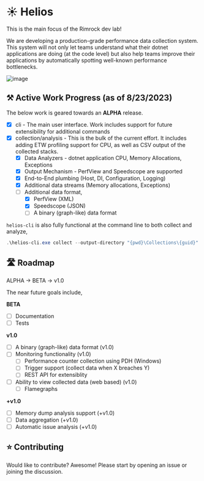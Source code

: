 # ☀️ Helios

This is the main focus of the Rimrock dev lab!

We are developing a production-grade performance data collection system.  
This system will not only let teams understand what their dotnet applications are doing (at the code level) but also help teams improve their applications by automatically spotting well-known performance bottlenecks.

![image](https://github.com/rimrock-labs/helios-cli/assets/1128553/9bde6a71-5211-415e-bc19-2d1d875aab8a)

## ⚒️ Active Work Progress (as of 8/23/2023)

The below work is geared towards an **ALPHA** release.

- [x] cli - The main user interface. Work includes support for future extensibility for additional commands
- [x] collection/analysis - This is the bulk of the current effort. It includes adding ETW profiling support for CPU, as well as CSV output of the collected stacks.
  - [x] Data Analyzers - dotnet application CPU, Memory Allocations, Exceptions
  - [x] Output Mechanism - PerfView and Speedscope are supported
  - [x] End-to-End plumbing (Host, DI, Configuration, Logging)
  - [x] Additional data streams (Memory allocations, Exceptions)
  - [ ] Additional data format,
    - [x] PerfView (XML)
    - [x] Speedscope (JSON)
    - [ ] A binary (graph-like) data format

`helios-cli` is also fully functional at the command line to both collect and analyze,

```PowerShell
.\helios-cli.exe collect --output-directory "{pwd}\Collections\{guid}" --duration "00:00:10" --symbol-store-cache "D:\symbols" --output-format "speedscope" --data-analyzer "CPU" --verbose
```

## 🛣️ Roadmap

ALPHA -> BETA -> v1.0

The near future goals include,

**BETA**
- [ ] Documentation
- [ ] Tests

**v1.0**
- [ ] A binary (graph-like) data format (v1.0)
- [ ] Monitoring functionality (v1.0)
  - [ ] Performance counter collection using PDH (Windows)
  - [ ] Trigger support (collect data when X breaches Y)
  - [ ] REST API for extensiblity
- [ ] Ability to view collected data (web based) (v1.0)
  - [ ] Flamegraphs

**+v1.0**
- [ ] Memory dump analysis support (+v1.0)
- [ ] Data aggregation (+v1.0)
- [ ] Automatic issue analysis (+v1.0)

## ⭐ Contributing

Would like to contribute? Awesome!
Please start by opening an issue or joining the discussion.
